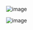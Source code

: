 ![image](https://github.com/user-attachments/assets/94e45acf-6c94-44aa-9258-d833344a5baa)


![image](https://github.com/user-attachments/assets/105b6e11-9170-4c63-983a-259b7eb9280e)
